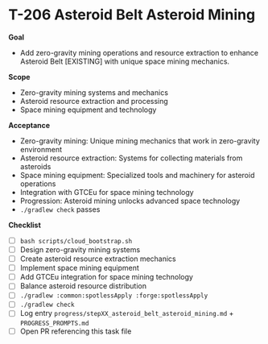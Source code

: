 # T-206 Asteroid Belt Asteroid Mining

**Goal**

- Add zero-gravity mining operations and resource extraction to enhance Asteroid Belt [EXISTING] with unique space mining mechanics.

**Scope**

- Zero-gravity mining systems and mechanics
- Asteroid resource extraction and processing
- Space mining equipment and technology

**Acceptance**

- Zero-gravity mining: Unique mining mechanics that work in zero-gravity environment
- Asteroid resource extraction: Systems for collecting materials from asteroids
- Space mining equipment: Specialized tools and machinery for asteroid operations
- Integration with GTCEu for space mining technology
- Progression: Asteroid mining unlocks advanced space technology
- `./gradlew check` passes

**Checklist**

- [ ] `bash scripts/cloud_bootstrap.sh`
- [ ] Design zero-gravity mining systems
- [ ] Create asteroid resource extraction mechanics
- [ ] Implement space mining equipment
- [ ] Add GTCEu integration for space mining technology
- [ ] Balance asteroid resource distribution
- [ ] `./gradlew :common:spotlessApply :forge:spotlessApply`
- [ ] `./gradlew check`
- [ ] Log entry `progress/stepXX_asteroid_belt_asteroid_mining.md` + `PROGRESS_PROMPTS.md`
- [ ] Open PR referencing this task file
